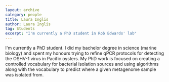 ```yaml
---
layout: archive
category: people
title: Laura Inglis
author: Laura Inglis
tag: Students
excerpt: "I'm currently a PhD student in Rob Edwards' lab"
---
```


I'm currently a PhD student. I did my bachelor degree in science (marine biology) and spent my honours trying to refine 
qPCR protocols for detecting the OSHV-1 virus in Pacific oysters. My PhD work is focused on creating a controlled 
vocabulary for bacterial isolation sources and using algorithms along with the vocabulary to predict where a given 
metagenome sample was isolated from.
